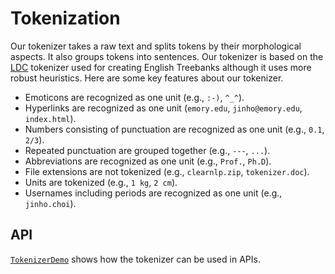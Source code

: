 # Tokenization

Our tokenizer takes a raw text and splits tokens by their morphological aspects. It also groups tokens into sentences. Our tokenizer is based on the [LDC](https://www.ldc.upenn.edu/) tokenizer used for creating English Treebanks although it uses more robust heuristics. Here are some key features about our tokenizer.

* Emoticons are recognized as one unit (e.g., `:-)`, `^_^`).
* Hyperlinks are recognized as one unit (`emory.edu`, `jinho@emory.edu`, `index.html`).
* Numbers consisting of punctuation are recognized as one unit (e.g., `0.1`, `2/3`).
* Repeated punctuation are grouped together (e.g., `---`, `...`).
* Abbreviations are recognized as one unit (e.g., `Prof.`, `Ph.D`).
* File extensions are not tokenized (e.g., `clearnlp.zip`, `tokenizer.doc`).
* Units are tokenized (e.g., `1 kg`, `2 cm`).
* Usernames including periods are recognized as one unit (e.g., `jinho.choi`).

## API

[`TokenizerDemo`](src/test/java/edu/emory/mathcs/nlp/tokenization/TokenizerDemo.java) shows how the tokenizer can be used in APIs.